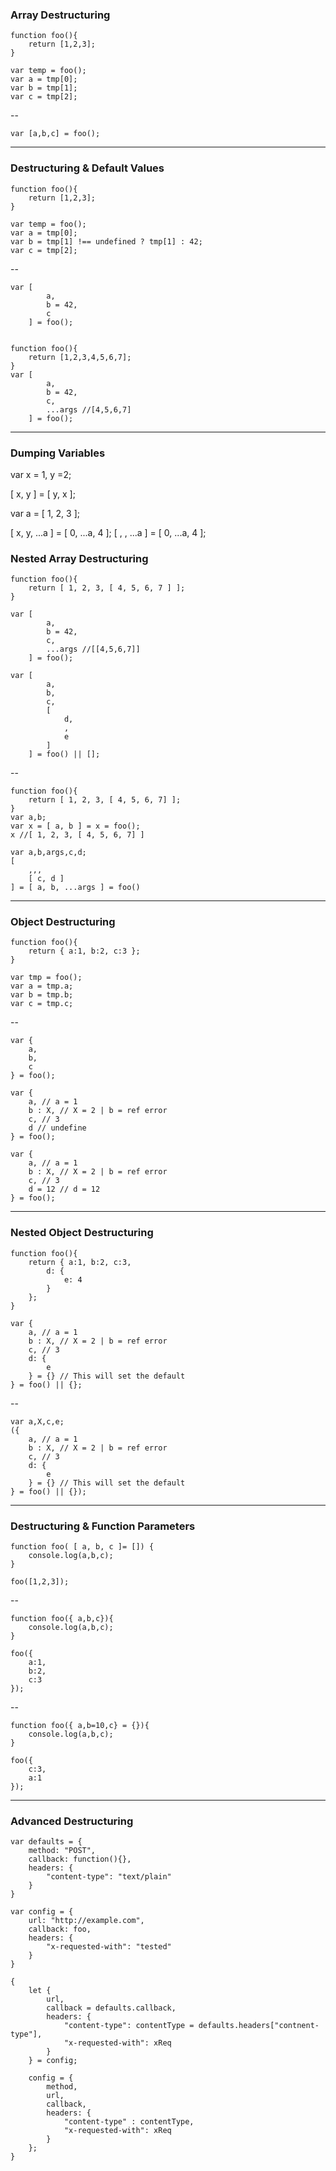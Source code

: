 ### Array Destructuring

	function foo(){
		return [1,2,3];
	}

	var temp = foo();
	var a = tmp[0];
	var b = tmp[1];
	var c = tmp[2];
	
--

	var [a,b,c] = foo();
	
----------

### Destructuring & Default Values

	
	function foo(){
		return [1,2,3];
	}

	var temp = foo();
	var a = tmp[0];
	var b = tmp[1] !== undefined ? tmp[1] : 42;
	var c = tmp[2];

--

	var [
			a,
			b = 42,
			c
		] = foo();


	function foo(){
		return [1,2,3,4,5,6,7];
	}
	var [
			a,
			b = 42,
			c,
			...args //[4,5,6,7]
		] = foo();

---
### Dumping Variables

 var x = 1, y =2;

[ x, y ] = [ y, x ];

var a = [ 1, 2, 3 ];

[ x, y, ...a ] = [ 0, ...a, 4 ];
[ ,  , ...a ] = [ 0, ...a, 4 ];

### Nested Array Destructuring
   	function foo(){
		return [ 1, 2, 3, [ 4, 5, 6, 7 ] ];
	}
	
	var [
			a,
			b = 42,
			c,
			...args //[[4,5,6,7]]
		] = foo();
		
    var [ 
		    a,
		    b,
		    c,
		    [
			    d,
			    ,
			    e
		    ]
	    ] = foo() || [];

--

	function foo(){
		return [ 1, 2, 3, [ 4, 5, 6, 7] ];
	}
	var a,b;
	var x = [ a, b ] = x = foo();
	x //[ 1, 2, 3, [ 4, 5, 6, 7] ]
	
	var a,b,args,c,d;
	[
		,,,
		[ c, d ]
	] = [ a, b, ...args ] = foo()
---
### Object Destructuring

	function foo(){
		return { a:1, b:2, c:3 };
	}

	var tmp = foo();
	var a = tmp.a;
	var b = tmp.b;
	var c = tmp.c;
	
--

	var {
		a,
		b,
		c
	} = foo();

	var {
		a, // a = 1
		b : X, // X = 2 | b = ref error 
		c, // 3
		d // undefine
	} = foo(); 
	
	var {
		a, // a = 1
		b : X, // X = 2 | b = ref error 
		c, // 3
		d = 12 // d = 12
	} = foo();


----------


### Nested Object Destructuring

	function foo(){
		return { a:1, b:2, c:3,
			d: {
				e: 4
			}	
		};
	}

	var {
		a, // a = 1
		b : X, // X = 2 | b = ref error 
		c, // 3
		d: {
			e
		} = {} // This will set the default 
	} = foo() || {};

--

	var a,X,c,e;
	({
		a, // a = 1
		b : X, // X = 2 | b = ref error 
		c, // 3
		d: {
			e
		} = {} // This will set the default 
	} = foo() || {});
---

### Destructuring & Function Parameters 

	function foo( [ a, b, c ]= []) {
		console.log(a,b,c);
	}
	
	foo([1,2,3]);
--

	function foo({ a,b,c}){
		console.log(a,b,c);
	}
	
	foo({
		a:1,
		b:2,
		c:3
	});
--

	function foo({ a,b=10,c} = {}){
		console.log(a,b,c);
	}
	
	foo({
		c:3,
		a:1
	});
---
### Advanced Destructuring

	var defaults = {
		method: "POST",
		callback: function(){},
		headers: {
			"content-type": "text/plain"
		}	
	}

	var config = {
		url: "http://example.com",
		callback: foo,
		headers: {
			"x-requested-with": "tested"
		}
	}

	{
		let {
			url,
			callback = defaults.callback,
			headers: {
				"content-type": contentType = defaults.headers["contnent-type"],
				"x-requested-with": xReq
			}
		} = config;
		
		config = {
			method,
			url,
			callback,
			headers: {
				"content-type" : contentType,
				"x-requested-with": xReq
			}
		};
	}
<!--stackedit_data:
eyJoaXN0b3J5IjpbLTgxOTYyMTgwXX0=
-->